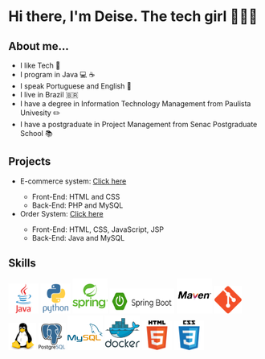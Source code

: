 # Hi there, I'm Deise. The tech girl 👩🏻‍💻

## About me...
<ul>
  <li> I like Tech 🦾 </li>
  <li> I program in Java 💻 ☕ </li>
  <li> I speak Portuguese and English 👄 </li>
  <li> I live in Brazil 🇧🇷 </li>
  <li> I have a degree in Information Technology Management from Paulista Univesity ✏️ </li>
  <li> I have a postgraduate in Project Management from Senac Postgraduate School 📚 </li>
</ul>

## Projects
<ul>
  <li>
    E-commerce system: <a href="https://github.com/deisesalless/projeto-site-de-estoque-venda" target="_blank" rel="external">Click here<a/>
      <ul>
        <li>Front-End: HTML and CSS</li>
        <li>Back-End: PHP and MySQL</li>
      </ul>
  </li>
  <li>
    Order System: <a href="https://github.com/deisesalless/ETB-sistema-de-ordem-de-servico" target="_blank" rel="external">Click here<a/>
      <ul>
        <li>Front-End: HTML, CSS, JavaScript, JSP</li>
        <li>Back-End: Java and MySQL</li>
      </ul>
  </li>
</ul>

## Skills

<p align="left">  
  <a href="https://www.java.com" target="_blank" rel="noreferrer"> <img src="https://github.com/devicons/devicon/blob/master/icons/java/java-original-wordmark.svg" alt="java" width="60" height="60"/></a>
  <a href="https://www.python.org/" target="_blank" rel="noreferrer"> <img src="https://github.com/devicons/devicon/blob/master/icons/python/python-original-wordmark.svg" alt="python" width="60" height="60"/></a>
  <a href="https://spring.io/" target="_blank" rel="noreferrer"> <img src="https://github.com/devicons/devicon/blob/master/icons/spring/spring-original-wordmark.svg" alt="spring" width="70" height="70"/></a>
  <a href="https://spring.io/projects/spring-boot" target="_blank" rel="noreferrer"> <img src="https://github.com/lucarauj/assets/blob/main/SpringBoot.jpeg" alt="springboot" width="130" height="50"/></a>
  <a href="https://maven.apache.org/" target="_blank" rel="noreferrer"> <img src="https://github.com/devicons/devicon/blob/master/icons/maven/maven-original-wordmark.svg" alt="maven" width="70" height="70"/></a>
  <a href="https://git-scm.com/" target="_blank" rel="noreferrer"> <img src="https://github.com/devicons/devicon/blob/master/icons/git/git-original.svg" alt="git" width="55" height="55"/></a>
  <a href="https://www.linux.org/" target="_blank" rel="noreferrer"> <img src="https://github.com/devicons/devicon/blob/master/icons/linux/linux-original.svg" alt="linux" width="55" height="55"/></a>
  <a href="https://www.postgresql.org/" target="_blank" rel="noreferrer"> <img src="https://github.com/devicons/devicon/blob/master/icons/postgresql/postgresql-original-wordmark.svg" alt="postgresql" width="55" height="55"/></a>
  <a href="https://www.mysql.com/" target="_blank" rel="noreferrer"> <img src="https://github.com/devicons/devicon/blob/master/icons/mysql/mysql-original-wordmark.svg" alt="mysql" width="70" height="70"/></a>
   <a href="https://www.docker.com/" target="_blank" rel="noreferrer"> <img src="https://github.com/devicons/devicon/blob/master/icons/docker/docker-original-wordmark.svg" alt="docker" width="70" height="70"/></a>
  <a href="https://html.com/" target="_blank" rel="noreferrer"> <img src="https://github.com/devicons/devicon/blob/master/icons/html5/html5-original-wordmark.svg" alt="html" width="60" height="60"/></a>
  <a href="https://www.css3.com/" target="_blank" rel="noreferrer"> <img src="https://github.com/devicons/devicon/blob/master/icons/css3/css3-original-wordmark.svg" alt="css" width="60" height="60"/></a>
</p>
